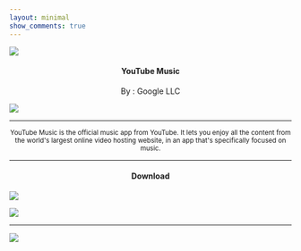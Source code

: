```yaml
---
layout: minimal
show_comments: true
---
```


![](https://is.gd/IJDaYv)

<h4> <p align="center"> YouTube Music </p> </h4>

<p align="center"> By : Google LLC </p>

![](https://img.shields.io/badge/dynamic/json?label=Version&color=success&labelColor=success&style=for-the-badge&query=%24%5B"com.google.android.apps.youtube.music.apk"%5D&url=https%3A%2F%2Fis.gd%2F2wPvAM)

---

<p align="center"> <sub>
YouTube Music is the official music app from YouTube. It lets you enjoy all the content from the world's largest online video hosting website, in an app that's specifically focused on music.
</sub> </p>

---

<h4> <p align="center"> Download </p> </h4>

[![](https://is.gd/msLKmJ)](https://is.gd/DaunCd)

[![](https://is.gd/RqolQb)](https://is.gd/GJqtaT)

---

![](https://is.gd/uVvIMS)
